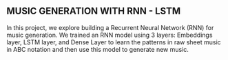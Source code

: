 ## MUSIC GENERATION WITH RNN - LSTM

In this project, we explore building a Recurrent Neural Network (RNN) for music generation.
We trained an RNN model using 3 layers: Embeddings layer, LSTM layer, and Dense Layer to learn the patterns in raw sheet music 
in ABC notation and then use this model to generate new music.
